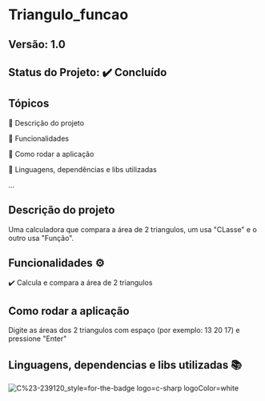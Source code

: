 # Triangulo_funcao
## Versão: 1.0 
## Status do Projeto: :heavy_check_mark: Concluído

## Tópicos
:small_blue_diamond: Descrição do projeto 

:small_blue_diamond: Funcionalidades

:small_blue_diamond: Como rodar a aplicação

:small_blue_diamond: Linguagens, dependências e libs utilizadas

...

## Descrição do projeto
Uma calculadora que compara a área de 2 triangulos, um usa "CLasse" e o outro usa "Função".

## Funcionalidades :gear:
:heavy_check_mark: Calcula e compara a área de 2 triangulos

## Como rodar a aplicação 
Digite as áreas dos 2 triangulos com espaço (por exemplo: 13 20 17) e pressione "Enter"

## Linguagens, dependencias e libs utilizadas :books:
![C%23-239120_style=for-the-badge logo=c-sharp logoColor=white](https://github.com/LeonardoMatioliGomes/AF_1206/assets/127799008/004c2e4e-1633-461e-9bbe-6ccb86f2fc5e)
